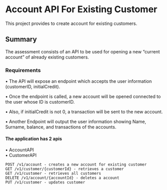 # Account API For Existing Customer
This project provides to create account for existing customers.

## Summary
The assessment consists of an API to be used for opening a new “current account” of already existing customers.

### Requirements
• The API will expose an endpoint which accepts the user information (customerID, initialCredit).

• Once the endpoint is called, a new account will be opened connected to the user whose ID is customerID.

• Also, if initialCredit is not 0, a transaction will be sent to the new account.

• Another Endpoint will output the user information showing Name, Surname, balance, and transactions of the accounts.

#### The application has 2 apis

• AccountAPI  
• CustomerAPI

```
POST /v1/account - creates a new account for existing customer
GET /v1/customer/{customerId} - retrieves a customer
GET /v1/customer - retrieves all customers
DELETE /v1/account/{accountId} - deletes a account
PUT /v1/customer - updates customer
```
